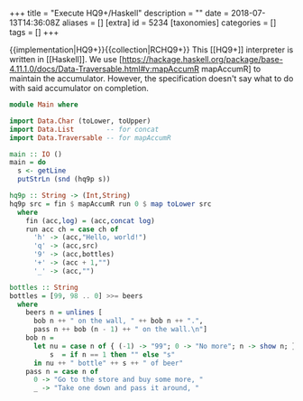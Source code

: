 +++
title = "Execute HQ9+/Haskell"
description = ""
date = 2018-07-13T14:36:08Z
aliases = []
[extra]
id = 5234
[taxonomies]
categories = []
tags = []
+++

{{implementation|HQ9+}}{{collection|RCHQ9+}}
This [[HQ9+]] interpreter is written in [[Haskell]].
We use [https://hackage.haskell.org/package/base-4.11.1.0/docs/Data-Traversable.html#v:mapAccumR mapAccumR] to maintain the accumulator.
However, the specification doesn't say what to do with said accumulator on completion.

```haskell
module Main where

import Data.Char (toLower, toUpper)
import Data.List        -- for concat
import Data.Traversable -- for mapAccumR

main :: IO ()
main = do
  s <- getLine
  putStrLn (snd (hq9p s))

hq9p :: String -> (Int,String)
hq9p src = fin $ mapAccumR run 0 $ map toLower src
  where
    fin (acc,log) = (acc,concat log)
    run acc ch = case ch of
      'h' -> (acc,"Hello, world!")
      'q' -> (acc,src)
      '9' -> (acc,bottles)
      '+' -> (acc + 1,"")
      '_' -> (acc,"")

bottles :: String
bottles = [99, 98 .. 0] >>= beers
  where
    beers n = unlines [
      bob n ++ " on the wall, " ++ bob n ++ ".",
      pass n ++ bob (n - 1) ++ " on the wall.\n"]
    bob n =
      let nu = case n of { (-1) -> "99"; 0 -> "No more"; n -> show n; }
          s  = if n == 1 then "" else "s"
      in nu ++ " bottle" ++ s ++ " of beer"
    pass n = case n of
      0 -> "Go to the store and buy some more, "
      _ -> "Take one down and pass it around, "
```

